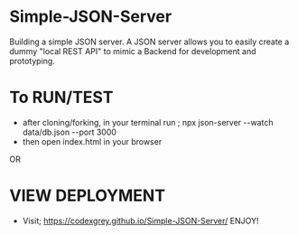 # Simple-JSON-Server
Building a simple JSON server. A JSON server allows you to easily create a dummy "local REST API" to mimic a Backend for development and prototyping.

# To RUN/TEST
- after cloning/forking, in your terminal run ; npx json-server --watch data/db.json --port 3000
- then open index.html in your browser

OR 

# VIEW DEPLOYMENT
- Visit; https://codexgrey.github.io/Simple-JSON-Server/
ENJOY!
